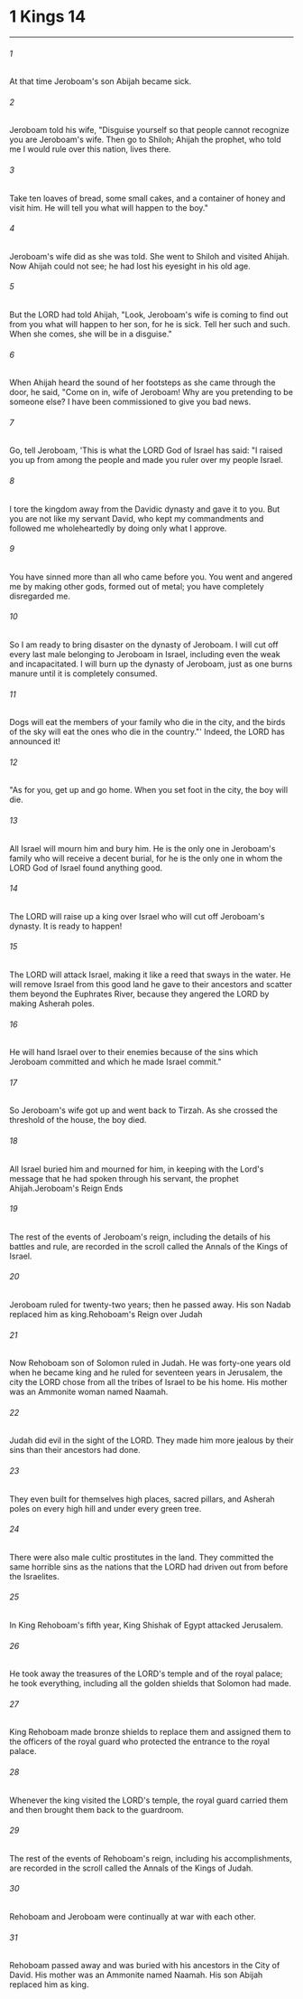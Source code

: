 # 1 Kings 14
***



###### 1 
At that time Jeroboam's son Abijah became sick. 

###### 2 
Jeroboam told his wife, "Disguise yourself so that people cannot recognize you are Jeroboam's wife. Then go to Shiloh; Ahijah the prophet, who told me I would rule over this nation, lives there. 

###### 3 
Take ten loaves of bread, some small cakes, and a container of honey and visit him. He will tell you what will happen to the boy." 

###### 4 
Jeroboam's wife did as she was told. She went to Shiloh and visited Ahijah. Now Ahijah could not see; he had lost his eyesight in his old age. 

###### 5 
But the LORD had told Ahijah, "Look, Jeroboam's wife is coming to find out from you what will happen to her son, for he is sick. Tell her such and such. When she comes, she will be in a disguise." 

###### 6 
When Ahijah heard the sound of her footsteps as she came through the door, he said, "Come on in, wife of Jeroboam! Why are you pretending to be someone else? I have been commissioned to give you bad news. 

###### 7 
Go, tell Jeroboam, 'This is what the LORD God of Israel has said: "I raised you up from among the people and made you ruler over my people Israel. 

###### 8 
I tore the kingdom away from the Davidic dynasty and gave it to you. But you are not like my servant David, who kept my commandments and followed me wholeheartedly by doing only what I approve. 

###### 9 
You have sinned more than all who came before you. You went and angered me by making other gods, formed out of metal; you have completely disregarded me. 

###### 10 
So I am ready to bring disaster on the dynasty of Jeroboam. I will cut off every last male belonging to Jeroboam in Israel, including even the weak and incapacitated. I will burn up the dynasty of Jeroboam, just as one burns manure until it is completely consumed. 

###### 11 
Dogs will eat the members of your family who die in the city, and the birds of the sky will eat the ones who die in the country."' Indeed, the LORD has announced it! 

###### 12 
"As for you, get up and go home. When you set foot in the city, the boy will die. 

###### 13 
All Israel will mourn him and bury him. He is the only one in Jeroboam's family who will receive a decent burial, for he is the only one in whom the LORD God of Israel found anything good. 

###### 14 
The LORD will raise up a king over Israel who will cut off Jeroboam's dynasty. It is ready to happen! 

###### 15 
The LORD will attack Israel, making it like a reed that sways in the water. He will remove Israel from this good land he gave to their ancestors and scatter them beyond the Euphrates River, because they angered the LORD by making Asherah poles. 

###### 16 
He will hand Israel over to their enemies because of the sins which Jeroboam committed and which he made Israel commit." 

###### 17 
So Jeroboam's wife got up and went back to Tirzah. As she crossed the threshold of the house, the boy died. 

###### 18 
All Israel buried him and mourned for him, in keeping with the Lord's message that he had spoken through his servant, the prophet Ahijah.Jeroboam's Reign Ends 

###### 19 
The rest of the events of Jeroboam's reign, including the details of his battles and rule, are recorded in the scroll called the Annals of the Kings of Israel. 

###### 20 
Jeroboam ruled for twenty-two years; then he passed away. His son Nadab replaced him as king.Rehoboam's Reign over Judah 

###### 21 
Now Rehoboam son of Solomon ruled in Judah. He was forty-one years old when he became king and he ruled for seventeen years in Jerusalem, the city the LORD chose from all the tribes of Israel to be his home. His mother was an Ammonite woman named Naamah. 

###### 22 
Judah did evil in the sight of the LORD. They made him more jealous by their sins than their ancestors had done. 

###### 23 
They even built for themselves high places, sacred pillars, and Asherah poles on every high hill and under every green tree. 

###### 24 
There were also male cultic prostitutes in the land. They committed the same horrible sins as the nations that the LORD had driven out from before the Israelites. 

###### 25 
In King Rehoboam's fifth year, King Shishak of Egypt attacked Jerusalem. 

###### 26 
He took away the treasures of the LORD's temple and of the royal palace; he took everything, including all the golden shields that Solomon had made. 

###### 27 
King Rehoboam made bronze shields to replace them and assigned them to the officers of the royal guard who protected the entrance to the royal palace. 

###### 28 
Whenever the king visited the LORD's temple, the royal guard carried them and then brought them back to the guardroom. 

###### 29 
The rest of the events of Rehoboam's reign, including his accomplishments, are recorded in the scroll called the Annals of the Kings of Judah. 

###### 30 
Rehoboam and Jeroboam were continually at war with each other. 

###### 31 
Rehoboam passed away and was buried with his ancestors in the City of David. His mother was an Ammonite named Naamah. His son Abijah replaced him as king.
